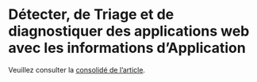 <properties
    pageTitle="Détecter, Triage, les applications web J2EE de diagnostic"
    description="Analyser les incidents et détecter et diagnostiquer les problèmes de performances dans vos applications web de Java"
    authors="alancameronwills"
    services="application-insights"
    documentationCenter=""
    manager="douge"/>

<tags
    ms.service="application-insights"
    ms.workload="tbd"
    ms.tgt_pltfrm="ibiza"
    ms.devlang="na"
    ms.topic="article" 
    ms.date="02/04/2016"
    ms.author="awills"/>

# <a name="detect-triage-and-diagnose-web-apps-with-application-insights"></a>Détecter, de Triage et de diagnostiquer des applications web avec les informations d’Application

Veuillez consulter la [consolidé de l’article](app-insights-detect-triage-diagnose.md).
 
